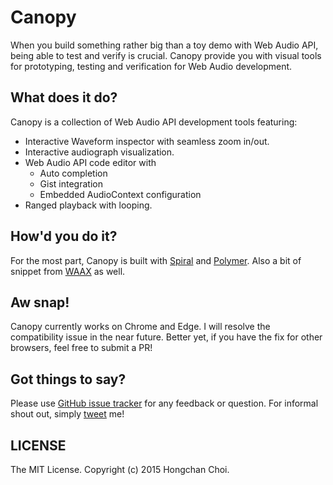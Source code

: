 # Canopy

When you build something rather big than a toy demo with Web Audio API, being able to test and verify is crucial. Canopy provide you with visual tools for prototyping, testing and verification for Web Audio development.


## What does it do?

Canopy is a collection of Web Audio API development tools featuring:
  - Interactive Waveform inspector with seamless zoom in/out.
  - Interactive audiograph visualization.
  - Web Audio API code editor with
      + Auto completion
      + Gist integration
      + Embedded AudioContext configuration
  - Ranged playback with looping.


## How'd you do it?

For the most part, Canopy is built with [Spiral](https://github.com/hoch/spiral) and [Polymer](https://www.polymer-project.org/1.0/). Also a bit of snippet from [WAAX](http://hoch.github.io/WAAX/) as well.


## Aw snap!

Canopy currently works on Chrome and Edge. I will resolve the compatibility issue in the near future. Better yet, if you have the fix for other browsers, feel free to submit a PR!


## Got things to say?

Please use [GitHub issue tracker](https://github.com/hoch/canopy/issues) for any feedback or question. For informal shout out, simply [tweet](https://twitter.com/hochsays) me!


## LICENSE

The MIT License. Copyright (c) 2015 Hongchan Choi.
